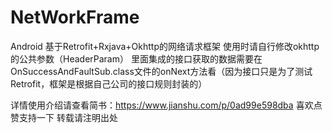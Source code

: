 # NetWorkFrame
Android
基于Retrofit+Rxjava+Okhttp的网络请求框架
使用时请自行修改okhttp的公共参数（HeaderParam）
里面集成的接口获取的数据需要在OnSuccessAndFaultSub.class文件的onNext方法看（因为接口只是为了测试Retrofit，框架是根据自己公司的接口规则封装的）

详情使用介绍请查看简书：https://www.jianshu.com/p/0ad99e598dba
喜欢点赞支持一下
转载请注明出处
